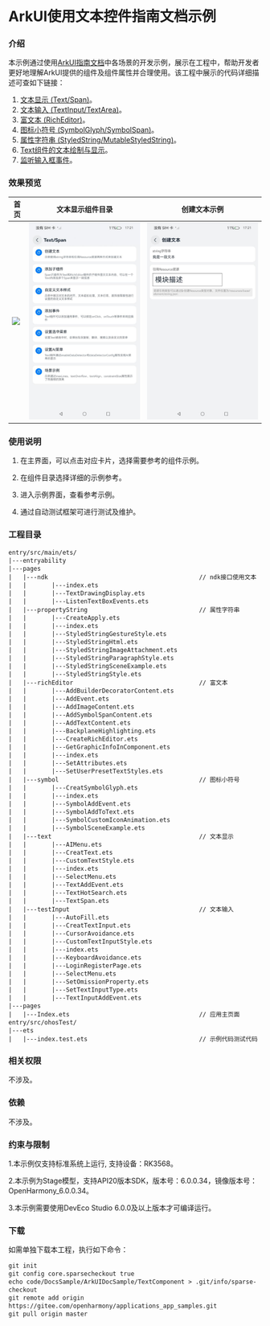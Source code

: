 # ArkUI使用文本控件指南文档示例

### 介绍

本示例通过使用[ArkUI指南文档](https://gitee.com/openharmony/docs/tree/master/zh-cn/application-dev/ui)中各场景的开发示例，展示在工程中，帮助开发者更好地理解ArkUI提供的组件及组件属性并合理使用。该工程中展示的代码详细描述可查如下链接：

1. [文本显示 (Text/Span)](https://gitee.com/openharmony/docs/blob/master/zh-cn/application-dev/ui/arkts-common-components-text-display.md)。
2. [文本输入 (TextInput/TextArea)](https://gitee.com/openharmony/docs/blob/master/zh-cn/application-dev/ui/arkts-common-components-text-input.md)。
3. [富文本 (RichEditor)](https://gitee.com/openharmony/docs/blob/master/zh-cn/application-dev/ui/arkts-common-components-richeditor.md)。
4. [图标小符号 (SymbolGlyph/SymbolSpan)](https://gitee.com/openharmony/docs/blob/master/zh-cn/application-dev/ui/arkts-common-components-symbol.md)。
5. [属性字符串 (StyledString/MutableStyledString)](https://gitee.com/openharmony/docs/blob/master/zh-cn/application-dev/ui/arkts-styled-string.md)。
6. [Text组件的文本绘制与显示](https://gitee.com/openharmony/docs/blob/master/zh-cn/application-dev/ui/ndk-styled-string.md)。
7. [监听输入框事件](https://gitee.com/openharmony/docs/blob/master/zh-cn/application-dev/ui/ndk-textarea-event.md)。

### 效果预览

| 首页                                  | 文本显示组件目录                    | 创建文本示例                        |
|-------------------------------------| ----------------------------------- | ----------------------------------- |
| ![](screenshots/device/image1.jpeg) | ![](screenshots/device/image2.jpeg) | ![](screenshots/device/image3.jpeg) |

### 使用说明

1. 在主界面，可以点击对应卡片，选择需要参考的组件示例。

2. 在组件目录选择详细的示例参考。

3. 进入示例界面，查看参考示例。

4. 通过自动测试框架可进行测试及维护。

### 工程目录

```
entry/src/main/ets/
|---entryability
|---pages
|   |---ndk                                          // ndk接口使用文本
|   |       |---index.ets
|   |       |---TextDrawingDisplay.ets
|   |       |---ListenTextBoxEvents.ets
|   |---propertyString                               // 属性字符串
|   |       |---CreateApply.ets
|   |       |---index.ets
|   |       |---StyledStringGestureStyle.ets
|   |       |---StyledStringHtml.ets
|   |       |---StyledStringImageAttachment.ets
|   |       |---StyledStringParagraphStyle.ets
|   |       |---StyledStringSceneExample.ets
|   |       |---StyledStringStyle.ets
|   |---richEditor                                   // 富文本
|   |       |---AddBuilderDecoratorContent.ets
|   |       |---AddEvent.ets
|   |       |---AddImageContent.ets
|   |       |---AddSymbolSpanContent.ets
|   |       |---AddTextContent.ets
|   |       |---BackplaneHighlighting.ets
|   |       |---CreateRichEditor.ets
|   |       |---GetGraphicInfoInComponent.ets
|   |       |---index.ets
|   |       |---SetAttributes.ets
|   |       |---SetUserPresetTextStyles.ets
|   |---symbol                                       // 图标小符号
|   |       |---CreatSymbolGlyph.ets
|   |       |---index.ets
|   |       |---SymbolAddEvent.ets
|   |       |---SymbolAddToText.ets
|   |       |---SymbolCustomIconAnimation.ets
|   |       |---SymbolSceneExample.ets
|   |---text                                         // 文本显示     
|   |       |---AIMenu.ets
|   |       |---CreatText.ets
|   |       |---CustomTextStyle.ets
|   |       |---index.ets
|   |       |---SelectMenu.ets
|   |       |---TextAddEvent.ets
|   |       |---TextHotSearch.ets
|   |       |---TextSpan.ets
|   |---testInput                                    // 文本输入
|   |       |---AutoFill.ets
|   |       |---CreatTextInput.ets
|   |       |---CursorAvoidance.ets
|   |       |---CustomTextInputStyle.ets
|   |       |---index.ets
|   |       |---KeyboardAvoidance.ets
|   |       |---LoginRegisterPage.ets
|   |       |---SelectMenu.ets
|   |       |---SetOmissionProperty.ets
|   |       |---SetTextInputType.ets
|   |       |---TextInputAddEvent.ets
|---pages
|   |---Index.ets                                    // 应用主页面
entry/src/ohosTest/
|---ets
|   |---index.test.ets                               // 示例代码测试代码
```

### 相关权限

不涉及。

### 依赖

不涉及。

### 约束与限制

1.本示例仅支持标准系统上运行, 支持设备：RK3568。

2.本示例为Stage模型，支持API20版本SDK，版本号：6.0.0.34，镜像版本号：OpenHarmony_6.0.0.34。

3.本示例需要使用DevEco Studio 6.0.0及以上版本才可编译运行。

### 下载

如需单独下载本工程，执行如下命令：

````
git init
git config core.sparsecheckout true
echo code/DocsSample/ArkUIDocSample/TextComponent > .git/info/sparse-checkout
git remote add origin https://gitee.com/openharmony/applications_app_samples.git
git pull origin master
````